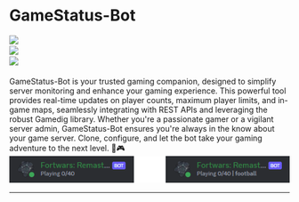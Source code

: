 # GameStatus-Bot

<div>
    <div style="padding-right: 16px;">
        <img src="https://img.shields.io/badge/Node.js-339933.svg?style=for-the-badge&logo=nodedotjs&logoColor=white">
    </div>
    <div style="padding-right: 16px;">
        <img src="https://img.shields.io/badge/Steam-000000.svg?style=for-the-badge&logo=Steam&logoColor=white">
    </div>
    <div>
        <img src="https://img.shields.io/badge/Discord-5865F2.svg?style=for-the-badge&logo=Discord&logoColor=white">
    </div>
</div>

<br>
GameStatus-Bot is your trusted gaming companion, designed to simplify server monitoring and enhance your gaming experience. This powerful tool provides real-time updates on player counts, maximum player limits, and in-game maps, seamlessly integrating with REST APIs and leveraging the robust Gamedig library. Whether you're a passionate gamer or a vigilant server admin, GameStatus-Bot ensures you're always in the know about your game server. Clone, configure, and let the bot take your gaming adventure to the next level. 🚀🎮

<br>
<img src="./assets/server-bot.png">

<hr>

